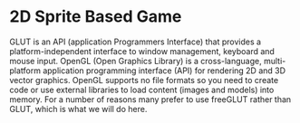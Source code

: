 # 2D Sprite Based Game 

GLUT is an API (application Programmers Interface) that provides a platform-independent interface to window management, keyboard and mouse input. OpenGL (Open Graphics Library) is a cross-language, multi-platform application programming interface (API) for rendering 2D and 3D vector graphics.  OpenGL supports no file formats so you need to create code or use external libraries to load content (images and models) into memory. For a number of reasons many prefer to use freeGLUT rather than GLUT, which is what we will do here.
